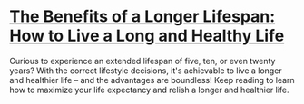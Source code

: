 
# [The Benefits of a Longer Lifespan: How to Live a Long and Healthy Life](https://www.mindhaste.com/t/lifespan/the-benefits-of-a-longer-lifespan-how-to-live-a-long-and-healthy-life-195)

Curious to experience an extended lifespan of five, ten, or even twenty years? With the correct lifestyle decisions, it's achievable to live a longer and healthier life – and the advantages are boundless! Keep reading to learn how to maximize your life expectancy and relish a longer and healthier life.
    